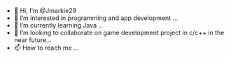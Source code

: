 - 👋 Hi, I’m @Jmarkie29
- 👀 I’m interested in programming and app development ...
- 🌱 I’m currently learning Java ..
- 💞️ I’m looking to collaborate on game development project in c/c++ in the near future...
- 📫 How to reach me ...

<!---
Jmarkie29/Jmarkie29 is a ✨ special ✨ repository because its `README.md` (this file) appears on your GitHub profile.
You can click the Preview link to take a look at your changes.
--->
